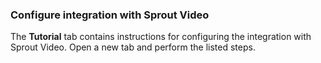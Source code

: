### Configure integration with Sprout Video

The **Tutorial** tab contains instructions for configuring the integration with Sprout Video. Open a new tab and perform the listed steps.
